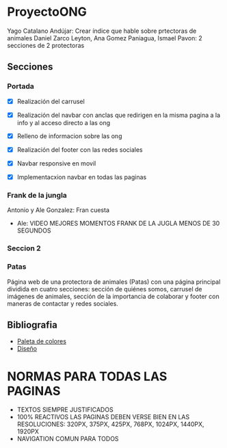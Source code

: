 # ProyectoONG

Yago Catalano Andújar: Crear índice que hable sobre prtectoras de animales
Daniel Zarco Leyton, Ana Gomez Paniagua, Ismael Pavon: 2 secciones de 2 protectoras

## Secciones


### Portada

- [x] Realización del carrusel
- [x] Realización del navbar con anclas que redirigen en la misma pagina a la info y al acceso directo a las ong
- [x] Relleno de informacion sobre las ong
- [x] Realización del footer con las redes sociales
- [x] Navbar responsive en movil
- [x] Implementacxion navbar en todas las paginas



### Frank de la jungla

Antonio y Ale Gonzalez: Fran cuesta

- Ale: VIDEO MEJORES MOMENTOS FRANK DE LA JUGLA MENOS DE 30 SEGUNDOS

### Seccion 2

### Patas

Página web de una protectora de animales (Patas) con una página principal dividida en cuatro secciones: sección de quiénes somos, carrusel de imágenes de animales, sección de la importancia de colaborar y footer con maneras de contactar y redes sociales.

## Bibliografia

- [Paleta de colores](https://coolors.co/071e22-1d7874-679289-f4c095-ee2e31)
- [Diseño](https://www.figma.com/design/hYBOyQaiCwswWqN2OVdd5O/Untitled?node-id=0-1&t=4Hld9jGuPimRevyn-1)

# NORMAS PARA TODAS LAS PAGINAS
- TEXTOS SIEMPRE JUSTIFICADOS
- 100% REACTIVOS LAS PAGINAS DEBEN VERSE BIEN EN LAS RESOLUCIONES: 320PX, 375PX, 425PX, 768PX, 1024PX, 1440PX, 1920PX
- NAVIGATION COMUN PARA TODOS